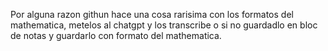 Por alguna razon githun hace una cosa rarisima con los formatos del mathematica, metelos al chatgpt y los transcribe o si no guardadlo en bloc de notas y guardarlo con formato del mathematica.
